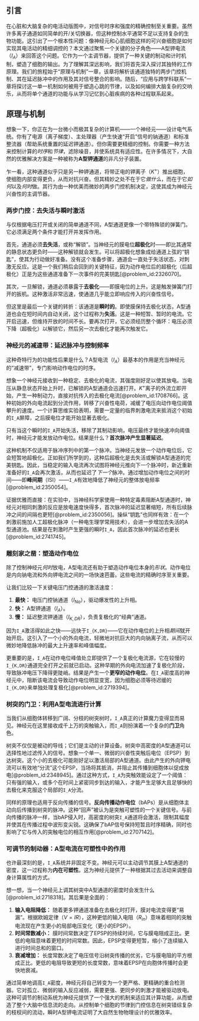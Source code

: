 ## 引言
在心脏和大脑复杂的电活动版图中，对信号时序和强度的精确控制至关重要。虽然许多离子通道如同简单的开/关切换器，但这种控制水平通常不足以支持复杂的生物功能。这引出了一个根本性问题：像神经元和心肌细胞这样的可兴奋细胞是如何实现其电活动的精细调控的？本文通过聚焦一个关键的分子角色——A型钾电流（$I_A$）来回答这个问题。它作为一个主调节器，提供了一种关键的制动和计时机制，塑造了细胞的输出。为了理解其深远影响，我们将首先深入探讨其独特的工作原理。我们的旅程始于“原理与机制”一章，该章将解析该通道独特的两步门控机制、其在延迟脉冲中的作用及其对信号整合的影响。随后，“应用与跨学科联系”一章将探讨这一单一机制如何被用于塑造心跳的节律，以及如何编排大脑复杂的交响乐，从而将单个通道的功能与从学习记忆到心脏疾病的各种过程联系起来。

## 原理与机制

想象一下，你正在为一台微小而极其复杂的计算机——一个神经元——设计电气系统。你有了电源（离子梯度）、主处理器（产生快速“开启”信号的钠通道）和标准整流器（帮助系统重置的延迟钾通道）。但你需要更精细的控制。你需要一种方法来控制计算的*时序*和*节律*，滤除噪音，并使系统具有适应性。在许多情况下，大自然的优雅解决方案是一种被称为**A型钾通道**的非凡分子装置。

乍一看，这种通道似乎只是另一种钾通道，将带正电的钾离子（$K^+$）推出细胞，使细胞内部变得更负，从而对抗兴奋。但其精妙之处不在于它*做什么*，而在于它*如何*以及*何时*做。其行为由一种优美而微妙的两步门控机制决定，这使其成为神经元兴奋性的主调节器。

### 两步门控：去失活与瞬时激活

与仅根据电压打开或关闭的简单通道不同，A型通道更像一个带特殊锁的弹簧门。它必须满足两个条件才能打开并发挥作用。

首先，通道必须**去失活**，或称“解锁”。当神经元的膜电位**超极化**时——即比其通常的静息状态更负时——这种解锁就会发生。可以将超极化想象成给通道上弦的“钥匙”，使其为行动做好准备。没有这个准备步骤，通道会一直处于失活状态，对刺激无反应。这是一个我们稍后会回到的关键特征，因为动作电位后的超极化（后超极化）正是为这些通道准备下一次事件的完美钥匙[@problem_id:2326070]。

其次，一旦解锁，通道必须暴露于**去极化**——即膜电位的上升。这是触发弹簧门打开的扳机。这种激活非常迅速，使通道几乎能立即响应传入的兴奋性信号。

但这里是最后一个关键的转折：该通道是**瞬时的**。即使膜保持去极化状态，A型通道也会在短时间内自动关闭，这个过程称为**失活**。这是一种短暂、暂时的电流。它开启迅速，但维持开放的时间不长。要再次打开，它必须经历整个循环：电压必须下降（超极化）以解锁它，然后另一次去极化才能再次触发它。

### 神经元的减速带：延迟脉冲与控制频率

这种奇特行为的功能性后果是什么？A型电流（$I_A$）最基本的作用是充当神经元的“减速带”，专门影响动作电位的时序。

想象一个神经元接收到一种稳定、去极化的电流，其强度刚好足以使其放电。当电压从静息状态开始上升时，已解锁的A型通道会迅速打开。$K^+$离子的外流立即开始，产生一种制动力，直接对抗传入的去极化电流[@problem_id:1708766]。这种初始的外向电流起到分流作用，转移了兴奋性电荷，减缓了电压向动作电位阈值攀升的速度。一个计算思维实验表明，需要一定量的临界刺激电流来抵消这个初始的`I_A`屏障，之后膜电位才能开始显著去极化。

只有当这个瞬时的`I_A`开始失活，移除了其制动影响，电压最终才能快速冲向阈值时，神经元才能发放动作电位。结果是什么？**首次脉冲产生显著延迟**。

这种机制不仅适用于脉冲序列中的第一个脉冲。当神经元发放一个动作电位后，它会短暂地超极化。正如我们所学到的，这种后超极化是去失活或解锁A型通道的完美钥匙。因此，当稳定的输入电流再次试图将神经元推向下一个脉冲时，新近重新准备好的`I_A`会再次激活，从而也延迟了*下一个*脉冲。通过增加动作电位之间的时间——即**峰间期**（ISI）——`I_A`有效地降低了神经元的整体放电频率[@problem_id:2350054]。

证据优雅而直接：在实验中，当神经科学家使用一种特定毒素阻断A型通道时，神经元对相同刺激的反应是放电速度快得多，首次脉冲的延迟显著缩短，所有后续脉冲之间的间隔也更短[@problem_id:2350056]。操纵“钥匙”也同样有效：在一个刺激前施加人工超极化脉冲（一种电生理学常用技术），会进一步增加去失活的A型通道池。结果是在刺激时产生更强的瞬时`I_A`，因此首次脉冲的延迟也更长[@problem_id:2741745]。

### 雕刻家之凿：塑造动作电位

除了控制神经元*何时*放电，A型电流还有助于塑造动作电位本身的*形状*。动作电位是内向钠电流和外向钾电流之间的一场快速芭蕾。这些电流的精确时序至关重要。

让我们比较一下关键电压门控通道的激活速度：
1.  **最快：** 电压门控钠通道（$I_{Na}$），驱动爆发性的上升相。
2.  **快：** A型钾通道（$I_A$）。
3.  **慢：** 延迟整流钾通道（$I_{K,DR}$），负责复极化的“经典”通道。

因为`I_A`激活得如此之快——远快于`I_{K,DR}`——它在动作电位的上升相*期间*就开始开启。这引入了一个小的外向电流，轻微地对抗巨大的内向钠离子流，从而可以微妙地降低脉冲的最大上升速率和峰值幅度。

更重要的是，`I_A`在动作电位峰值处立即提供了一个复极化电流源，它在较慢的`I_{K,DR}`通道完全打开之前就已启动。这种早期的外向电流加速了复极化阶段，导致脉冲电压下降得更陡峭。结果是产生一个**更窄的动作电位**。在`I_A`密度高的神经元中，阻断该电流会导致动作电位明显变宽，因为细胞必须等待迟缓的`I_{K,DR}`来单独处理复极化[@problem_id:2719394]。

### 树突的门卫：利用A型电流进行计算

当我们从细胞体转移到广阔、分枝的树突树时，`I_A`真正的计算魔力变得显而易见。神经元在这里接收成千上万的突触输入，而`I_A`则扮演着一个复杂的**门卫**角色。

树突不仅仅是被动的导线；它们是主动的计算设备。树突中高密度的A型通道可以选择性地过滤传入的信号。想象一个单一、微弱的兴奋性突触后电位（EPSP）到达树突。这个小的去极化可能刚好足以激活局部的A型通道。由此产生的外向钾电流可以有效地“分流”这个EPSP，当场将其抵消，并阻止其传播到细胞体以促成放电[@problem_id:2348945]。通过这种方式，`I_A`为突触效能设定了一个阈值：只有强的输入，或多个在时间上紧密同步到达的输入，才能产生足够大且足够快的去极化来克服这个局部的`I_A`分流。

同样的原理也适用于反向传播的信号。**反向传播动作电位**（bAPs）是从细胞体主动向后传播到树突的脉冲。这种“回声”被认为是突触可塑性的一个关键信号。与前向传播的脉冲一样，当bAP侵入时，高密度的树突`I_A`通道将会激活，限制其幅度并使其在传播过程中波形变尖锐。这确保了bAP信号保持短暂且时序精确，同时也影响了它与传入的突触电位的相互作用[@problem_id:2707142]。

### 可调节的制动器：A型电流在可塑性中的作用

也许最深刻的是，`I_A`系统并非固定不变。神经元可以主动调节其膜上A型通道的密度，这一过程称为**内在可塑性**。这为神经元提供了一种根据其过去活动来调整自身计算属性的方式。

想一想，当一个神经元上调其树突中A型通道的密度时会发生什么[@problem_id:2718318]。其后果是全面的：
1.  **输入电阻降低：** 随着更多钾通道准备在去极化时打开，膜对电流变得更“易漏”。根据欧姆定律（$V=IR$），这种更低的输入电阻（$R_{in}$）意味着相同的突触电流现在产生更小的局部电压变化（更小的EPSP）。
2.  **时间常数减小：** 膜时间常数决定了EPSP的持续时间，它与膜电阻成正比。更低的电阻意味着更短的时间常数。因此，EPSP变得更短暂，缩小了连续输入进行时间总和的窗口。
3.  **衰减增加：** 长度常数决定了电压信号沿树突传播的优劣，它与膜电阻的平方根成正比。更低的电阻导致更短的长度常数，意味着EPSP在向胞体传播时会更快地衰减。

通过简单地调高`I_A`密度，神经元将自己转变为一个更严格、更精确的重合检测器。它对孤立、微弱的输入反应减弱，需要更强、更同步的刺激才能被驱动放电。这种可调节的制动系统为神经元提供了一个强大的机制来适应其计算功能，从而塑造了整个大脑中信息流的走向。从控制单个细胞的节律到门控信息在树突错综复杂的枝杈间的流动，瞬时A型钾电流证明了大自然生物物理设计的优雅效率。

